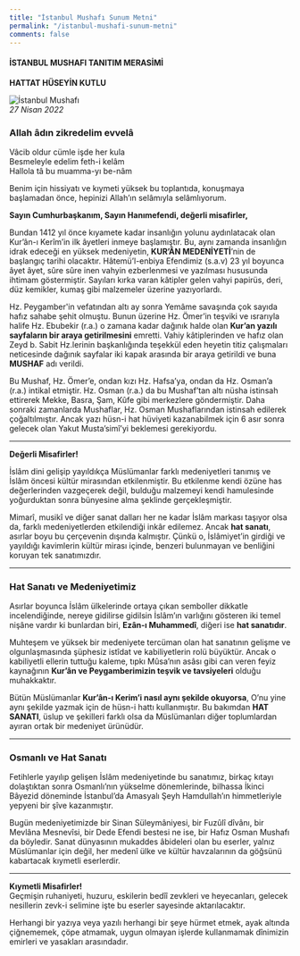```yaml
---
title: "İstanbul Mushafı Sunum Metni"
permalink: "/istanbul-mushafi-sunum-metni"
comments: false
---
```


#### İSTANBUL MUSHAFI TANITIM MERASİMİ  
**HATTAT HÜSEYİN KUTLU**

![İstanbul Mushafı](https://i0.wp.com/efehazretleri.org.tr/wp-content/uploads/2022/06/istanbul-mushafi-sunum-metni.jpg?ssl=1)  
_27 Nisan 2022_

### Allah âdın zikredelim evvelâ  
Vâcib oldur cümle işde her kula  
Besmeleyle edelim feth-i kelâm  
Hallola tâ bu muamma-yı be-nâm  

Benim için hissiyatı ve kıymeti yüksek bu toplantıda, konuşmaya başlamadan önce, hepinizi Allah’ın selâmıyla selâmlıyorum.  

**Sayın Cumhurbaşkanım, Sayın Hanımefendi, değerli misafirler,**

Bundan 1412 yıl önce kıyamete kadar insanlığın yolunu aydınlatacak olan Kur’ân-ı Kerîm’in ilk âyetleri inmeye başlamıştır. Bu, aynı zamanda insanlığın idrak edeceği en yüksek medeniyetin, **KUR’ÂN MEDENİYETİ**’nin de başlangıç tarihi olacaktır. Hâtemü’l-enbiya Efendimiz (s.a.v) 23 yıl boyunca âyet âyet, sûre sûre inen vahyin ezberlenmesi ve yazılması hususunda ihtimam göstermiştir. Sayıları kırka varan kâtipler gelen vahyi papirüs, deri, düz kemikler, kumaş gibi malzemeler üzerine yazıyorlardı.  

Hz. Peygamber'in vefatından altı ay sonra Yemâme savaşında çok sayıda hafız sahabe şehit olmuştu. Bunun üzerine Hz. Ömer’in teşviki ve ısrarıyla halife Hz. Ebubekir (r.a.) o zamana kadar dağınık halde olan **Kur’an yazılı sayfaların bir araya getirilmesini** emretti. Vahiy kâtiplerinden ve hafız olan Zeyd b. Sabit Hz.lerinin başkanlığında teşekkül eden heyetin titiz çalışmaları neticesinde dağınık sayfalar iki kapak arasında bir araya getirildi ve buna **MUSHAF** adı verildi.  

Bu Mushaf, Hz. Ömer’e, ondan kızı Hz. Hafsa’ya, ondan da Hz. Osman’a (r.a.) intikal etmiştir. Hz. Osman (r.a.) da bu Mushaf’tan altı nüsha istinsah ettirerek Mekke, Basra, Şam, Kûfe gibi merkezlere göndermiştir. Daha sonraki zamanlarda Mushaflar, Hz. Osman Mushaflarından istinsah edilerek çoğaltılmıştır. Ancak yazı hüsn-i hat hüviyeti kazanabilmek için 6 asır sonra gelecek olan Yakut Musta’simî’yi beklemesi gerekiyordu.

---

**Değerli Misafirler!**

İslâm dini gelişip yayıldıkça Müslümanlar farklı medeniyetleri tanımış ve İslâm öncesi kültür mirasından etkilenmiştir. Bu etkilenme kendi özüne has değerlerinden vazgeçerek değil, bulduğu malzemeyi kendi hamulesinde yoğurduktan sonra bünyesine alma şeklinde gerçekleşmiştir.  

Mimarî, musikî ve diğer sanat dalları her ne kadar İslâm markası taşıyor olsa da, farklı medeniyetlerden etkilendiği inkâr edilemez. Ancak **hat sanatı**, asırlar boyu bu çerçevenin dışında kalmıştır. Çünkü o, İslâmiyet’in girdiği ve yayıldığı kavimlerin kültür mirası içinde, benzeri bulunmayan ve benliğini koruyan tek sanatımızdır.  

---

### Hat Sanatı ve Medeniyetimiz

Asırlar boyunca İslâm ülkelerinde ortaya çıkan semboller dikkatle incelendiğinde, nereye gidilirse gidilsin İslâm’ın varlığını gösteren iki temel nişâne vardır ki bunlardan biri, **Ezân-ı Muhammedî**, diğeri ise **hat sanatıdır**.  

Muhteşem ve yüksek bir medeniyete tercüman olan hat sanatının gelişme ve olgunlaşmasında şüphesiz istîdat ve kabiliyetlerin rolü büyüktür. Ancak o kabiliyetli ellerin tuttuğu kaleme, tıpkı Mûsa’nın asâsı gibi can veren feyiz kaynağının **Kur’ân ve Peygamberimizin teşvik ve tavsiyeleri** olduğu muhakkaktır.

Bütün Müslümanlar **Kur’ân-ı Kerim’i nasıl aynı şekilde okuyorsa**, O’nu yine aynı şekilde yazmak için de hüsn-i hattı kullanmıştır. Bu bakımdan **HAT SANATI**, üslup ve şekilleri farklı olsa da Müslümanları diğer toplumlardan ayıran ortak bir medeniyet ürünüdür.  

---

### Osmanlı ve Hat Sanatı

Fetihlerle yayılıp gelişen İslâm medeniyetinde bu sanatımız, birkaç kıtayı dolaştıktan sonra Osmanlı’nın yükselme dönemlerinde, bilhassa İkinci Bâyezid döneminde İstanbul’da Amasyalı Şeyh Hamdullah’ın himmetleriyle yepyeni bir şîve kazanmıştır.  

Bugün medeniyetimizde bir Sinan Süleymâniyesi, bir Fuzûlî dîvânı, bir Mevlâna Mesnevîsi, bir Dede Efendi bestesi ne ise, bir Hafız Osman Mushafı da böyledir. Sanat dünyasının mukaddes âbideleri olan bu eserler, yalnız Müslümanlar için değil, her medenî ülke ve kültür havzalarının da göğsünü kabartacak kıymetli eserlerdir.  

---

**Kıymetli Misafirler!**  
Geçmişin ruhaniyeti, huzuru, eskilerin bedîî zevkleri ve heyecanları, gelecek nesillerin zevk-i selimine işte bu eserler sayesinde aktarılacaktır.  

Herhangi bir yazıya veya yazılı herhangi bir şeye hürmet etmek, ayak altında çiğnememek, çöpe atmamak, uygun olmayan işlerde kullanmamak dînimizin emirleri ve yasakları arasındadır.  
